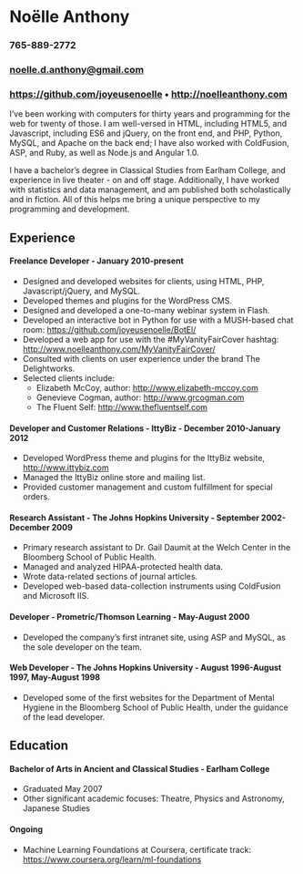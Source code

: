 # Noëlle Anthony
### 765-889-2772
### noelle.d.anthony@gmail.com
### https://github.com/joyeusenoelle • http://noelleanthony.com

I’ve been working with computers for thirty years and programming for the web for twenty of those. I am well-versed in HTML, including HTML5, and Javascript, including ES6 and jQuery, on the front end, and PHP, Python, MySQL, and Apache on the back end; I have also worked with ColdFusion, ASP, and Ruby, as well as Node.js and Angular 1.0.

I have a bachelor’s degree in Classical Studies from Earlham College, and experience in live theater - on and off stage. Additionally, I have worked with statistics and data management, and am published both scholastically and in fiction. All of this helps me bring a unique perspective to my programming and development.

## Experience
#### Freelance Developer - January 2010-present
* Designed and developed websites for clients, using HTML, PHP, Javascript/jQuery, and MySQL.
* Developed themes and plugins for the WordPress CMS.
* Designed and developed a one-to-many webinar system in Flash.
* Developed an interactive bot in Python for use with a MUSH-based chat room: https://github.com/joyeusenoelle/BotEl/
* Developed a web app for use with the #MyVanityFairCover hashtag: http://www.noelleanthony.com/MyVanityFairCover/
* Consulted with clients on user experience under the brand The Delightworks.
* Selected clients include:
    * Elizabeth McCoy, author: http://www.elizabeth-mccoy.com
    * Genevieve Cogman, author: http://www.grcogman.com
    * The Fluent Self: http://www.thefluentself.com

#### Developer and Customer Relations - IttyBiz - December 2010-January 2012
* Developed WordPress theme and plugins for the IttyBiz website, http://www.ittybiz.com
* Managed the IttyBiz online store and mailing list.
* Provided customer management and custom fulfillment for special orders.

#### Research Assistant - The Johns Hopkins University - September 2002-December 2009
* Primary research assistant to Dr. Gail Daumit at the Welch Center in the Bloomberg School of Public Health.
* Managed and analyzed HIPAA-protected health data.
* Wrote data-related sections of journal articles.
* Developed web-based data-collection instruments using ColdFusion and Microsoft IIS.

#### Developer - Prometric/Thomson Learning - May-August 2000
* Developed the company’s first intranet site, using ASP and MySQL, as the sole developer on the team.

#### Web Developer - The Johns Hopkins University - August 1996-August 1997, May-August 1998
* Developed some of the first websites for the Department of Mental Hygiene in the Bloomberg School of Public Health, under the guidance of the lead developer.

## Education
#### Bachelor of Arts in Ancient and Classical Studies - Earlham College
* Graduated May 2007
* Other significant academic focuses: Theatre, Physics and Astronomy, Japanese Studies

#### Ongoing
* Machine Learning Foundations at Coursera, certificate track: https://www.coursera.org/learn/ml-foundations